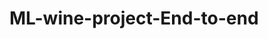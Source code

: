 # ML-wine-project-End-to-end

<!-- conda create -n mlproj python=3.8 -->

<!-- conda activate mlproj -->